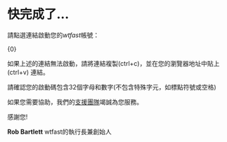 ﻿# 快完成了...
請點選連結啟動您的*wtfast*帳號：


{0}


如果上述的連結無法啟動，請將連結複製(ctrl+c)，並在您的瀏覽器地址中貼上(ctrl+v)
連結。


請確認您的啟動碼包含32個字母和數字(不包含特殊字元，如標點符號或空格)


如果您需要協助，我們的[支援團隊](http://support.wtfast.com)竭誠為您服務。


感謝您!


**Rob Bartlett**
wtfast的執行長兼創始人
